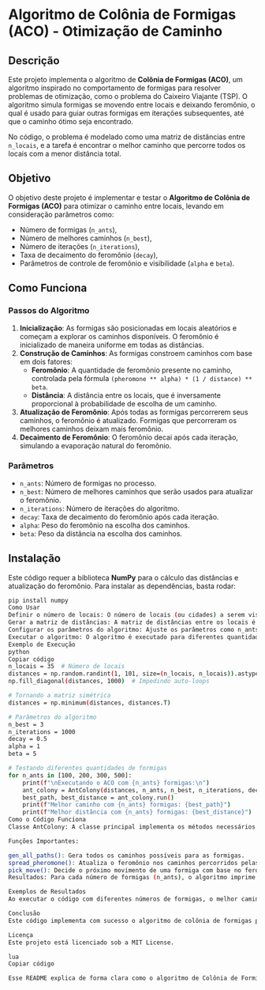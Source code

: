 # Algoritmo de Colônia de Formigas (ACO) - Otimização de Caminho

## Descrição

Este projeto implementa o algoritmo de **Colônia de Formigas (ACO)**, um algoritmo inspirado no comportamento de formigas para resolver problemas de otimização, como o problema do Caixeiro Viajante (TSP). O algoritmo simula formigas se movendo entre locais e deixando feromônio, o qual é usado para guiar outras formigas em iterações subsequentes, até que o caminho ótimo seja encontrado.

No código, o problema é modelado como uma matriz de distâncias entre `n_locais`, e a tarefa é encontrar o melhor caminho que percorre todos os locais com a menor distância total.

## Objetivo

O objetivo deste projeto é implementar e testar o **Algoritmo de Colônia de Formigas (ACO)** para otimizar o caminho entre locais, levando em consideração parâmetros como:
- Número de formigas (`n_ants`),
- Número de melhores caminhos (`n_best`),
- Número de iterações (`n_iterations`),
- Taxa de decaimento do feromônio (`decay`),
- Parâmetros de controle de feromônio e visibilidade (`alpha` e `beta`).

## Como Funciona

### Passos do Algoritmo

1. **Inicialização**: As formigas são posicionadas em locais aleatórios e começam a explorar os caminhos disponíveis. O feromônio é inicializado de maneira uniforme em todas as distâncias.
2. **Construção de Caminhos**: As formigas constroem caminhos com base em dois fatores:
   - **Feromônio**: A quantidade de feromônio presente no caminho, controlada pela fórmula `(pheromone ** alpha) * (1 / distance) ** beta`.
   - **Distância**: A distância entre os locais, que é inversamente proporcional à probabilidade de escolha de um caminho.
3. **Atualização de Feromônio**: Após todas as formigas percorrerem seus caminhos, o feromônio é atualizado. Formigas que percorreram os melhores caminhos deixam mais feromônio.
4. **Decaimento de Feromônio**: O feromônio decai após cada iteração, simulando a evaporação natural do feromônio.

### Parâmetros

- `n_ants`: Número de formigas no processo.
- `n_best`: Número de melhores caminhos que serão usados para atualizar o feromônio.
- `n_iterations`: Número de iterações do algoritmo.
- `decay`: Taxa de decaimento do feromônio após cada iteração.
- `alpha`: Peso do feromônio na escolha dos caminhos.
- `beta`: Peso da distância na escolha dos caminhos.

## Instalação

Este código requer a biblioteca **NumPy** para o cálculo das distâncias e atualização do feromônio. Para instalar as dependências, basta rodar:

```bash
pip install numpy
Como Usar
Definir o número de locais: O número de locais (ou cidades) a serem visitados é definido pela variável n_locais.
Gerar a matriz de distâncias: A matriz de distâncias entre os locais é gerada aleatoriamente.
Configurar os parâmetros do algoritmo: Ajuste os parâmetros como n_ants, n_best, n_iterations, decay, alpha, e beta.
Executar o algoritmo: O algoritmo é executado para diferentes quantidades de formigas, e o melhor caminho e a distância total percorrida são exibidos.
Exemplo de Execução
python
Copiar código
n_locais = 35  # Número de locais
distances = np.random.randint(1, 101, size=(n_locais, n_locais)).astype(float)  # Gerando distâncias aleatórias
np.fill_diagonal(distances, 1000)  # Impedindo auto-loops

# Tornando a matriz simétrica
distances = np.minimum(distances, distances.T)

# Parâmetros do algoritmo
n_best = 3
n_iterations = 1000
decay = 0.5
alpha = 1
beta = 5

# Testando diferentes quantidades de formigas
for n_ants in [100, 200, 300, 500]:
    print(f"\nExecutando o ACO com {n_ants} formigas:\n")
    ant_colony = AntColony(distances, n_ants, n_best, n_iterations, decay, alpha, beta)
    best_path, best_distance = ant_colony.run()
    print(f"Melhor caminho com {n_ants} formigas: {best_path}")
    print(f"Melhor distância com {n_ants} formigas: {best_distance}")
Como o Código Funciona
Classe AntColony: A classe principal implementa os métodos necessários para o funcionamento do algoritmo, incluindo a geração de caminhos, cálculo de distâncias, atualização de feromônio, e escolha do próximo movimento com base na probabilidade.

Funções Importantes:

gen_all_paths(): Gera todos os caminhos possíveis para as formigas.
spread_pheromone(): Atualiza o feromônio nos caminhos percorridos pelas formigas.
pick_move(): Decide o próximo movimento de uma formiga com base no feromônio e na distância.
Resultados: Para cada número de formigas (n_ants), o algoritmo imprime o melhor caminho encontrado e a distância total percorrida.

Exemplos de Resultados
Ao executar o código com diferentes números de formigas, o melhor caminho e a distância correspondente são exibidos, permitindo observar como o número de formigas afeta o desempenho do algoritmo.

Conclusão
Este código implementa com sucesso o algoritmo de colônia de formigas para o problema do Caixeiro Viajante, demonstrando como simular o comportamento de formigas e utilizar feromônio para encontrar caminhos ótimos em problemas de otimização. A eficiência do algoritmo pode ser ajustada variando os parâmetros e o número de formigas.

Licença
Este projeto está licenciado sob a MIT License.

lua
Copiar código

Esse README explica de forma clara como o algoritmo de Colônia de Formigas funciona, como usar o código e os parâmetros ajustáveis. Você pode copiar e colar este conteúdo em seu repositório.





